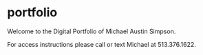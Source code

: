 # portfolio

Welcome to the Digital Portfolio of Michael Austin Simpson.

For access instructions please call or text Michael at 513.376.1622.
